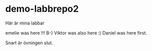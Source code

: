 # demo-labbrepo2
Här är mina labbar

emelie was here !!! B-)
Viktor was also here :)
Daniel was here first.

Snart är övningen slut.